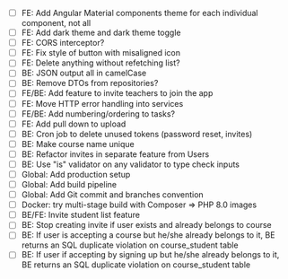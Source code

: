 - [ ] FE: Add Angular Material components theme for each individual component, not all
- [ ] FE: Add dark theme and dark theme toggle
- [ ] FE: CORS interceptor?
- [ ] FE: Fix style of button with misaligned icon
- [ ] FE: Delete anything without refetching list?
- [ ] BE: JSON output all in camelCase
- [ ] BE: Remove DTOs from repositories?
- [ ] FE/BE: Add feature to invite teachers to join the app
- [ ] FE: Move HTTP error handling into services
- [ ] FE/BE: Add numbering/ordering to tasks?
- [ ] FE: Add pull down to upload
- [ ] BE: Cron job to delete unused tokens (password reset, invites)
- [ ] BE: Make course name unique
- [ ] BE: Refactor invites in separate feature from Users
- [ ] BE: Use "is" validator on any validator to type check inputs
- [ ] Global: Add production setup
- [ ] Global: Add build pipeline
- [ ] Global: Add Git commit and branches convention
- [ ] Docker: try multi-stage build with Composer => PHP 8.0 images
- [ ] BE/FE: Invite student list feature
- [ ] BE: Stop creating invite if user exists and already belongs to course
- [ ] BE: If user is accepting a course but he/she already belongs to it, BE returns an SQL duplicate violation on course_student table
- [ ] BE: If user if accepting by signing up but he/she already belongs to it, BE returns an SQL duplicate violation on course_student table
